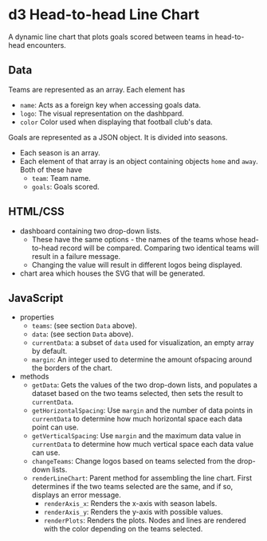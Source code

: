 # d3 Head-to-head Line Chart
A dynamic line chart that plots goals scored between teams in head-to-head encounters.

## Data 
Teams are represented as an array. Each element has
- `name`: Acts as a foreign key when accessing goals data.
- `logo`: The visual representation on the dashbpard.
- `color` Color used when displaying that football club's data.

Goals are represented as a JSON object. It is divided into seasons.
- Each season is an array.
- Each element of that array is an object containing objects `home` and `away`. Both of these have
    - `team`: Team name.
    - `goals`: Goals scored.
 
## HTML/CSS
- dashboard containing two drop-down lists.
    - These have the same options - the names of the teams whose head-to-head record will be compared. Comparing two identical teams will result in a failure message.
    - Changing the value will result in different logos being displayed.
- chart area which houses the SVG that will be generated.

## JavaScript
- properties
    - `teams`: (see section `Data` above).
    - `data`: (see section `Data` above).
    - `currentData`: a subset of `data` used for visualization, an empty array by default.
    - `margin`: An integer used to determine the amount ofspacing around the borders of the chart.
-  methods
    - `getData`: Gets the values of the two drop-down lists, and populates a dataset based on the two teams selected, then sets the result to `currentData`.
    - `getHorizontalSpacing`: Use `margin` and the number of data points in `currentData` to determine how much horizontal space each data point can use.
    - `getVerticalSpacing`:  Use `margin` and the maximum data value in `currentData` to determine how much vertical space each data value can use.
    - `changeTeams`: Change logos based on teams selected from the drop-down lists.
    - `renderLineChart`: Parent method for assembling the line chart. First determines if the two teams selected are the same, and if so, displays an error message.
        - `renderAxis_x`: Renders the x-axis with season labels.
        - `renderAxis_y`: Renders the y-axis with possible values.
        - `renderPlots`: Renders the plots. Nodes and lines are rendered with the color depending on the teams selected.
